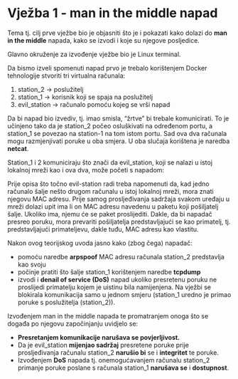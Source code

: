# Vježba 1 - man in the middle napad

Tema tj. cilj prve vježbe bio je objasniti što je i pokazati kako dolazi do **man in the middle** napada, kako se izvodi i koje su njegove posljedice.

Glavno okruženje za izvođenje vježbe bio je Linux terminal.

Da bismo izveli spomenuti napad prvo je trebalo korištenjem Docker tehnologije stvoriti tri virtualna računala: 

1. station_2 → poslužitelj
2. station_1  → korisnik koji se spaja na poslužitelj
3. evil_station → računalo pomoću kojeg se vrši napad

Da bi napad bio izvediv, tj. imao smisla, “žrtve” bi trebale komunicirati. To je učinjeno tako da je station_2 počeo osluškivati na određenom portu, a station_1 se povezao na station-1 na tom istom portu. Sad ova dva računala mogu razmjenjivati poruke u oba smjera. U oba slučaja korištena je naredba **netcat**.

Station_1 i 2 komuniciraju što znači da evil_station, koji se nalazi u istoj lokalnoj mreži kao i ova dva, može početi s napadom: 

Prije opisa što točno evil-station radi treba napomenuti da, kad jedno računalo šalje nešto drugom računalu u istoj lokalnoj mreži, mora znati njegovu MAC adresu. Prije samog prosljeđivanja sadržaja svakom uređaju u mreži dolazi upit ima li on MAC adresu navedenu u paketu koji pošiljatelj šalje. Ukoliko ima, njemu će se paket proslijediti. Dakle, da bi napadač presreo poruku, mora prevariti pošiljatelja predstavljajući se kao primatelj, tj. predstavljajući primateljevu, dakle tuđu, MAC adresu kao vlastitu.

Nakon ovog teorijskog uvoda jasno kako (zbog čega) napadač:

- pomoću naredbe **arpspoof** MAC adresu računala station_2 predstavlja kao svoju
- počinje pratiti što šalje station_1 korištenjem naredbe **tcpdump**
- izvodi i **denail of service (DoS)** napad ukoliko presretenu poruku ne proslijedi primatelju kojem je uistinu bila namijenjena. Na vježbi se blokirala komunikacija samo u jednom smjeru (station_1 uredno je primao poruke s poslužitelja (station_2)).

Izvođenjem man in the middle napada te promatranjem onoga što se događa po njegovu započinjanju uvidjelo se:

- **Presretanjem komunikacije narušava se povjerljivost.**
- Da je evil_station **mijenjao sadržaj** presretene poruke prije prosljeđivanja računalu station_2 **narušio bi** se i **integritet** te poruke.
- Izvođenjem **DoS** napada tj. onemogućavanjem računalu station_2 primanje poruke poslane s računala station_1 **narušava se** i **dostupnost**.